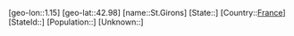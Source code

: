 ﻿---
location: [42.98,1.15]
type: City
tags:
- geo/City


SpocWebEntityId: 34457
isDeleted: false
confidential: public

---
[geo-lon::1.15]
[geo-lat::42.98]
[name::St.Girons]
[State::]
[Country::[France](geo/Continent/Europe/France.md)]
[StateId::]
[Population::]
[Unknown::]

